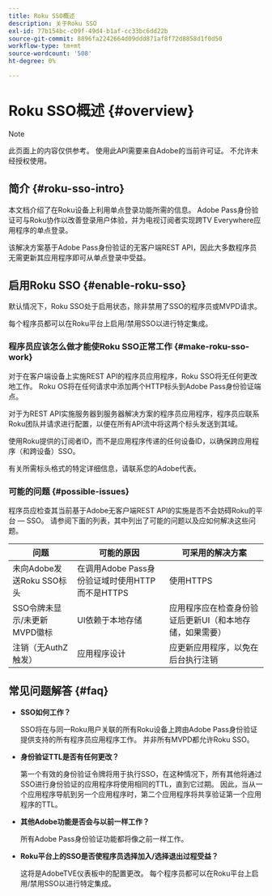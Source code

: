 ```yaml
---
title: Roku SSO概述
description: 关于Roku SSO
exl-id: 77b154bc-c09f-49d4-b1af-cc33bc6dd22b
source-git-commit: 8896fa2242664d09ddd871af8f72d8858d1f0d50
workflow-type: tm+mt
source-wordcount: '508'
ht-degree: 0%

---
```


# Roku SSO概述 {#overview}

>[!NOTE]
>
>此页面上的内容仅供参考。 使用此API需要来自Adobe的当前许可证。 不允许未经授权使用。

## 简介 {#roku-sso-intro}

本文档介绍了在Roku设备上利用单点登录功能所需的信息。 Adobe Pass身份验证可与Roku协作以改善登录用户体验，并为电视订阅者实现跨TV Everywhere应用程序的单点登录。

该解决方案基于Adobe Pass身份验证的无客户端REST API，因此大多数程序员无需更新其应用程序即可从单点登录中受益。

## 启用Roku SSO {#enable-roku-sso}

默认情况下，Roku SSO处于启用状态，除非禁用了SSO的程序员或MVPD请求。

每个程序员都可以在Roku平台上启用/禁用SSO以进行特定集成。

### 程序员应该怎么做才能使Roku SSO正常工作 {#make-roku-sso-work}

对于在客户端设备上实施REST API的程序员应用程序，Roku SSO将无任何更改地工作。 Roku OS将在任何请求中添加两个HTTP标头到Adobe Pass身份验证端点。

对于为REST API实施服务器到服务器解决方案的程序员应用程序，程序员应联系Roku团队并请求进行配置，以便在所有API流中将这两个标头发送到其域。

使用Roku提供的订阅者ID，而不是应用程序传递的任何设备ID，以确保跨应用程序（和跨设备）SSO。

有关所需标头格式的特定详细信息，请联系您的Adobe代表。

### 可能的问题 {#possible-issues}

程序员应检查其当前基于Adobe无客户端REST API的实施是否不会妨碍Roku的平台 — SSO。 请参阅下面的列表，其中列出了可能的问题以及应如何解决这些问题。

| 问题 | 可能的原因 | 可采用的解决方案 |
|-|-|-|
| 未向Adobe发送Roku SSO标头 | 在调用Adobe Pass身份验证域时使用HTTP而不是HTTPS | 使用HTTPS |
| SSO令牌未显示/未更新MVPD徽标 | UI依赖于本地存储 | 应用程序应在检查身份验证后更新UI（和本地存储，如果需要） |
| 注销（无AuthZ触发） | 应用程序设计 | 应更新应用程序，以免在后台执行注销 |

## 常见问题解答 {#faq}

* **SSO如何工作？**

  SSO将在与同一Roku用户关联的所有Roku设备上跨由Adobe Pass身份验证提供支持的所有程序员应用程序工作。
并非所有MVPD都允许Roku SSO。

* **身份验证TTL是否有任何更改？**

  第一个有效的身份验证令牌将用于执行SSO，在这种情况下，所有其他将通过SSO进行身份验证的应用程序将使用相同的TTL，直到它过期。 因此，当从一个应用程序导航到另一个应用程序时，第二个应用程序将共享验证第一个应用程序的TTL。

* **其他Adobe功能是否会与以前一样工作？**

  所有Adobe Pass身份验证功能都将像之前一样工作。

* **Roku平台上的SSO是否使程序员选择加入/选择退出过程受益？**

  这将是AdobeTVE仪表板中的配置更改。 每个程序员都可以在Roku平台上启用/禁用SSO以进行特定集成。
